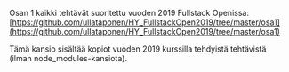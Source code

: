 Osan 1 kaikki tehtävät suoritettu vuoden 2019 Fullstack Openissa: [https://github.com/ullataponen/HY_FullstackOpen2019/tree/master/osa1](https://github.com/ullataponen/HY_FullstackOpen2019/tree/master/osa1)

Tämä kansio sisältää kopiot vuoden 2019 kurssilla tehdyistä tehtävistä (ilman node_modules-kansiota).

